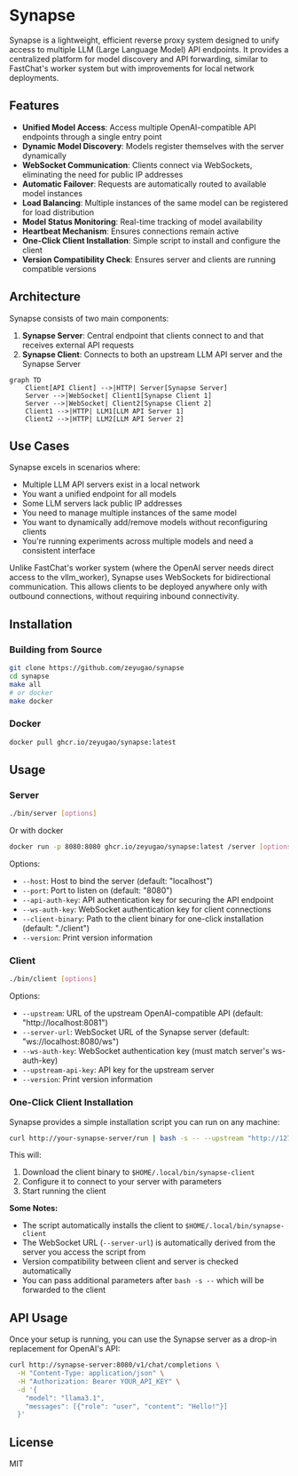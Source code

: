 # Synapse

Synapse is a lightweight, efficient reverse proxy system designed to unify access to multiple LLM (Large Language Model) API endpoints. It provides a centralized platform for model discovery and API forwarding, similar to FastChat's worker system but with improvements for local network deployments.

## Features

- **Unified Model Access**: Access multiple OpenAI-compatible API endpoints through a single entry point
- **Dynamic Model Discovery**: Models register themselves with the server dynamically
- **WebSocket Communication**: Clients connect via WebSockets, eliminating the need for public IP addresses
- **Automatic Failover**: Requests are automatically routed to available model instances
- **Load Balancing**: Multiple instances of the same model can be registered for load distribution
- **Model Status Monitoring**: Real-time tracking of model availability
- **Heartbeat Mechanism**: Ensures connections remain active
- **One-Click Client Installation**: Simple script to install and configure the client
- **Version Compatibility Check**: Ensures server and clients are running compatible versions

## Architecture

Synapse consists of two main components:

1. **Synapse Server**: Central endpoint that clients connect to and that receives external API requests
2. **Synapse Client**: Connects to both an upstream LLM API server and the Synapse Server

```mermaid
graph TD
    Client[API Client] -->|HTTP| Server[Synapse Server]
    Server -->|WebSocket| Client1[Synapse Client 1]
    Server -->|WebSocket| Client2[Synapse Client 2]
    Client1 -->|HTTP| LLM1[LLM API Server 1]
    Client2 -->|HTTP| LLM2[LLM API Server 2]
```

## Use Cases

Synapse excels in scenarios where:

- Multiple LLM API servers exist in a local network
- You want a unified endpoint for all models
- Some LLM servers lack public IP addresses
- You need to manage multiple instances of the same model
- You want to dynamically add/remove models without reconfiguring clients
- You're running experiments across multiple models and need a consistent interface

Unlike FastChat's worker system (where the OpenAI server needs direct access to the vllm_worker), Synapse uses WebSockets for bidirectional communication. This allows clients to be deployed anywhere only with outbound connections, without requiring inbound connectivity.

## Installation

### Building from Source

```bash
git clone https://github.com/zeyugao/synapse
cd synapse
make all
# or docker
make docker
```

### Docker

```bash
docker pull ghcr.io/zeyugao/synapse:latest
```

## Usage

### Server

```bash
./bin/server [options]
```

Or with docker

```bash
docker run -p 8080:8080 ghcr.io/zeyugao/synapse:latest /server [options]
```

Options:
- `--host`: Host to bind the server (default: "localhost")
- `--port`: Port to listen on (default: "8080")
- `--api-auth-key`: API authentication key for securing the API endpoint
- `--ws-auth-key`: WebSocket authentication key for client connections
- `--client-binary`: Path to the client binary for one-click installation (default: "./client")
- `--version`: Print version information



### Client

```bash
./bin/client [options]
```

Options:
- `--upstream`: URL of the upstream OpenAI-compatible API (default: "http://localhost:8081")
- `--server-url`: WebSocket URL of the Synapse server (default: "ws://localhost:8080/ws")
- `--ws-auth-key`: WebSocket authentication key (must match server's ws-auth-key)
- `--upstream-api-key`: API key for the upstream server
- `--version`: Print version information

### One-Click Client Installation

Synapse provides a simple installation script you can run on any machine:

```bash
curl http://your-synapse-server/run | bash -s -- --upstream "http://127.0.0.1:8081" --ws-auth-key 'server-ws-auth-key'
```

This will:
1. Download the client binary to `$HOME/.local/bin/synapse-client`
2. Configure it to connect to your server with parameters
3. Start running the client

**Some Notes:**
- The script automatically installs the client to `$HOME/.local/bin/synapse-client`
- The WebSocket URL (`--server-url`) is automatically derived from the server you access the script from
- Version compatibility between client and server is checked automatically
- You can pass additional parameters after `bash -s --` which will be forwarded to the client

## API Usage

Once your setup is running, you can use the Synapse server as a drop-in replacement for OpenAI's API:

```bash
curl http://synapse-server:8080/v1/chat/completions \
  -H "Content-Type: application/json" \
  -H "Authorization: Bearer YOUR_API_KEY" \
  -d '{
    "model": "llama3.1",
    "messages": [{"role": "user", "content": "Hello!"}]
  }'
```

## License

MIT

